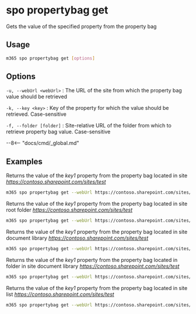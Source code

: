 # spo propertybag get

Gets the value of the specified property from the property bag

## Usage

```sh
m365 spo propertybag get [options]
```

## Options

`-u, --webUrl <webUrl>`
: The URL of the site from which the property bag value should be retrieved

`-k, --key <key>`
: Key of the property for which the value should be retrieved. Case-sensitive

`-f, --folder [folder]`
: Site-relative URL of the folder from which to retrieve property bag value. Case-sensitive

--8<-- "docs/cmd/_global.md"

## Examples

Returns the value of the _key1_ property from the property bag located in site _https://contoso.sharepoint.com/sites/test_

```sh
m365 spo propertybag get --webUrl https://contoso.sharepoint.com/sites/test --key key1
```

Returns the value of the _key1_ property from the property bag located in site root folder _https://contoso.sharepoint.com/sites/test_

```sh
m365 spo propertybag get --webUrl https://contoso.sharepoint.com/sites/test --key key1 --folder /
```

Returns the value of the _key1_ property from the property bag located in site document library _https://contoso.sharepoint.com/sites/test_

```sh
m365 spo propertybag get --webUrl https://contoso.sharepoint.com/sites/test --key key1 --folder '/Shared Documents'
```

Returns the value of the _key1_ property from the property bag located in folder in site document library _https://contoso.sharepoint.com/sites/test_

```sh
m365 spo propertybag get --webUrl https://contoso.sharepoint.com/sites/test --key key1 --folder '/Shared Documents/MyFolder'
```

Returns the value of the _key1_ property from the property bag located in site list _https://contoso.sharepoint.com/sites/test_

```sh
m365 spo propertybag get --webUrl https://contoso.sharepoint.com/sites/test --key key1 --folder /Lists/MyList
```